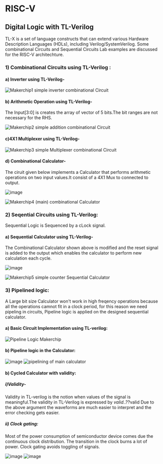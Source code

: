 # RISC-V
## Digital Logic with TL-Verilog 
TL-X is a set of language constructs that can extend various Hardware Description Languages
(HDLs), including Verilog/SystemVerilog. Some combinational Circuits and Sequential Circuits Lab examples are discussed for the RISC-V architechture.
### 1) Combinational Circuits using TL-Verilog :
#### a) Inverter using TL-Verilog-
![Makerchip1 simple inverter combinational Circuit ](https://user-images.githubusercontent.com/97835399/155011208-1922a3fa-8e15-4d59-bcfc-03982678727f.png)
#### b) Arithmetic Operation using TL-Verilog-
The Input[3:0] is creates the array of vector of 5 bits.The bit ranges are not necessary for the RHS.

![Makerchip2 simple addition  combinational Circuit ](https://user-images.githubusercontent.com/97835399/155011502-6af87899-fbac-46b8-84dd-b990e13e6f41.png)

#### c)4X1 Multiplexer using TL-Verilog-

![Makerchip3 simple Multiplexer combinational Circuit ](https://user-images.githubusercontent.com/97835399/155011957-9ccb3664-0d65-438e-9c31-3946280621dd.png)

#### d) Combinational Calculator- 
The ciruit given below implements a Calculator that performs arithmetic operations on two input values.It consist of a 4X1 Mux to connected to output.

![image](https://user-images.githubusercontent.com/97835399/155012740-a385b898-7dfb-47dc-a2b8-e21ae9345e33.png)

![Makerchip4 (main) combinational Calculator](https://user-images.githubusercontent.com/97835399/155012798-b2fbe98f-a167-49c1-afa7-300d76aba8a6.png)

### 2) Seqential Circuits using TL-Verilog:
Sequential Logic is Sequenced by a cLock signal. 
#### a) Sequential Calculator using TL-Verilog-
The Combinational Calculator shown above is modified and the reset signal is added to the output which enables the calculator to perform new calculation each cycle.

![image](https://user-images.githubusercontent.com/97835399/155016679-13a2fc05-1f73-47a7-aeda-148b9377c45f.png)

![Makerchip5 simple counter   Sequential Calculator](https://user-images.githubusercontent.com/97835399/155016720-1cc65fe1-1561-4cb3-b3cd-08cebab3e627.png)
### 3) Pipelined logic:
A Large bit size Calculator won't work in high freqency operations because all the operations camnot fit in a clock period, for this reason we need pipeling in circuits, Pipeline logic is applied on the designed sequential calculator. 

#### a) Basic Circuit Implementation using TL-verilog:

![Pipeline Logic Makerchip ](https://user-images.githubusercontent.com/97835399/155019722-17693be5-a2bb-4829-a4d4-40747769c026.png)

#### b) Pipeline logic in the Calculator:

![image](https://user-images.githubusercontent.com/97835399/155020063-bdb3a77d-6a58-4084-8d85-df89cb213907.png)
![pipelining of main calculator ](https://user-images.githubusercontent.com/97835399/155868636-92a9faab-9c27-464e-a18c-c1e54b882e28.png)

#### b) Cycled Calculator with validity:
##### i)Validity-
Validity in TL-verilog is the notion when values of the signal is meaningful.The validity in TL-Verilog is expressed by 
$valid ..?
?$valid 
Due to the above argument the waveforms are much easier to interpret and the error checking gets easier.
##### ii) Clock gating:
Most of the power consumption of semiconductor device comes due the continuous clock distribution. The transition in the clock burns a lot of power. Clock gating avoids toggling of signals.


![image](https://user-images.githubusercontent.com/97835399/155873092-25a7eecc-3335-4a53-9b7d-0604f3b33991.png)
![image](https://user-images.githubusercontent.com/97835399/155856453-a76ef2a2-c974-4edf-acc1-d98254ba2193.png)



























